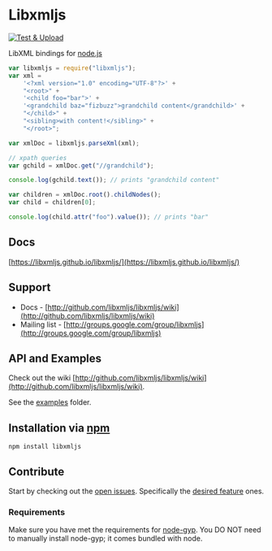 # Libxmljs

[![Test & Upload](https://github.com/libxmljs/libxmljs/actions/workflows/test-deploy.yml/badge.svg)](https://github.com/libxmljs/libxmljs/actions/workflows/test-deploy.yml)

LibXML bindings for [node.js](http://nodejs.org/)

```javascript
var libxmljs = require("libxmljs");
var xml =
    '<?xml version="1.0" encoding="UTF-8"?>' +
    "<root>" +
    '<child foo="bar">' +
    '<grandchild baz="fizbuzz">grandchild content</grandchild>' +
    "</child>" +
    "<sibling>with content!</sibling>" +
    "</root>";

var xmlDoc = libxmljs.parseXml(xml);

// xpath queries
var gchild = xmlDoc.get("//grandchild");

console.log(gchild.text()); // prints "grandchild content"

var children = xmlDoc.root().childNodes();
var child = children[0];

console.log(child.attr("foo").value()); // prints "bar"
```

## Docs

[https://libxmljs.github.io/libxmljs/](https://libxmljs.github.io/libxmljs/)

## Support

-   Docs - [http://github.com/libxmljs/libxmljs/wiki](http://github.com/libxmljs/libxmljs/wiki)
-   Mailing list - [http://groups.google.com/group/libxmljs](http://groups.google.com/group/libxmljs)

## API and Examples

Check out the wiki [http://github.com/libxmljs/libxmljs/wiki](http://github.com/libxmljs/libxmljs/wiki).

See the [examples](https://github.com/libxmljs/libxmljs/tree/master/examples) folder.

## Installation via [npm](https://npmjs.org)

```shell
npm install libxmljs
```

## Contribute

Start by checking out the [open issues](https://github.com/libxmljs/libxmljs/issues?labels=&page=1&state=open).
Specifically the [desired feature](https://github.com/libxmljs/libxmljs/issues?labels=desired+feature&page=1&state=open)
ones.

### Requirements

Make sure you have met the requirements for [node-gyp](https://github.com/TooTallNate/node-gyp#installation). You DO NOT
need to manually install node-gyp; it comes bundled with node.

